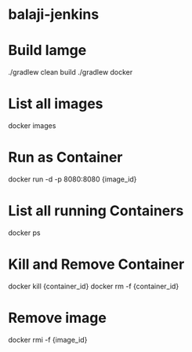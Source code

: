 # balaji-jenkins

# Build Iamge

./gradlew clean build
./gradlew docker

# List all images

docker images

# Run as Container

docker run -d -p 8080:8080 {image_id}

# List all running Containers

docker ps

# Kill and Remove Container

docker kill {container_id}
docker rm -f {container_id}

# Remove image

docker rmi -f {image_id}
